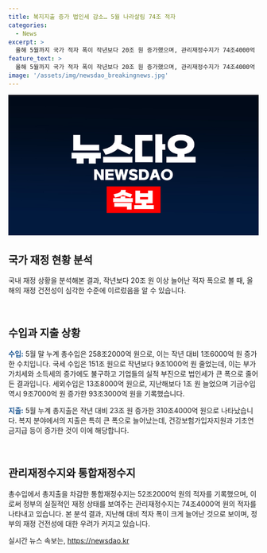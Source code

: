 ```yaml
---
title: 복지지출 증가 법인세 감소… 5월 나라살림 74조 적자
categories:
  - News
excerpt: >
  올해 5월까지 국가 적자 폭이 작년보다 20조 원 증가했으며, 관리재정수지가 74조4000억 원 적자를 기록함. 5월 누계 총수입은 258조2000억 원으로 지난해 대비 1조6000억 원 증가했고, 총지출은 310조4000억 원으로 작년보다 23조 원 증가함. 통합재정수지는 52조2000억 원 적자를 기록하며, 코로나19 긴급재난지원금 집행으로 관리재정수지 적자가 확대됨.
feature_text: >
  올해 5월까지 국가 적자 폭이 작년보다 20조 원 증가했으며, 관리재정수지가 74조4000억 원 적자를 기록함. 5월 누계 총수입은 258조2000억 원으로 지난해 대비 1조6000억 원 증가했고, 총지출은 310조4000억 원으로 작년보다 23조 원 증가함. 통합재정수지는 52조2000억 원 적자를 기록하며, 코로나19 긴급재난지원금 집행으로 관리재정수지 적자가 확대됨.
image: '/assets/img/newsdao_breakingnews.jpg'
---
```


<p><img src="/assets/img/newsdao_breakingnews.jpg" alt="cryptoinkorea 속보" /></p>

<h2 data-ke-size="size26">국가 재정 현황 분석</h2>

<p>국내 재정 상황을 분석해본 결과, 작년보다 20조 원 이상 늘어난 적자 폭으로 볼 때, 올해의 재정 건전성이 심각한 수준에 이르렀음을 알 수 있습니다.</p>

<p data-ke-size="size16">&nbsp;</p>

<h2 data-ke-size="size24">수입과 지출 상황</h2>

<p><b><span style="color: #1a5490;">수입:</span></b> 5월 말 누계 총수입은 258조2000억 원으로, 이는 작년 대비 1조6000억 원 증가한 수치입니다. 국세 수입은 151조 원으로 작년보다 9조1000억 원 줄었는데, 이는 부가가치세와 소득세의 증가에도 불구하고 기업들의 실적 부진으로 법인세가 큰 폭으로 줄어든 결과입니다. 세외수입은 13조8000억 원으로, 지난해보다 1조 원 늘었으며 기금수입 역시 9조7000억 원 증가한 93조3000억 원을 기록했습니다.</p>

<p><b><span style="color: #1a5490;">지출:</span></b> 5월 누계 총지출은 작년 대비 23조 원 증가한 310조4000억 원으로 나타났습니다. 복지 분야에서의 지출은 특히 큰 폭으로 늘어났는데, 건강보험가입자지원과 기초연금지급 등이 증가한 것이 이에 해당합니다.</p>

<p data-ke-size="size16">&nbsp;</p>

<h2 data-ke-size="size24">관리재정수지와 통합재정수지</h2>

<p>총수입에서 총지출을 차감한 통합재정수지는 52조2000억 원의 적자를 기록했으며, 이로써 정부의 실질적인 재정 상태를 보여주는 관리재정수지는 74조4000억 원의 적자를 나타내고 있습니다. 본 분석 결과, 지난해 대비 적자 폭이 크게 늘어난 것으로 보이며, 정부의 재정 건전성에 대한 우려가 커지고 있습니다.</p>
실시간 뉴스 속보는, <a href="https://newsdao.kr" rel="dofollow">https://newsdao.kr</a>


